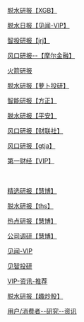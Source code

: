 <a href="https://m.xuangubao.cn/subject/581">脱水研报【XGB】</a><br>

<a href="https://vip.jianshiapp.com/member/channel/dehydration/privilege?channel_type=dehydration">脱水日报【见闻-VIP】</a><br>

<a href="http://itougu.jrj.com.cn/actm/report-share">智投研报【jrj】</a><br>

<a href="https://www.moer.cn/subjectInfo.htm?subjectUid=117749673">风口研报--【摩尔金融】</a><br>

<a href="https://www.arfgc.com/reference/index.html">火箭研报</a><br>

<a href="https://m-robo.datayes.com/mall/goods/detail/column?columnId=68">脱水研报【萝卜投研】</a><br>


<a href="https://app.foundersc.com/api/financial/h5/v_pro/aireport/index.html?aptz=true&pipeline=8017#/">智能研报【方正】</a><br>

<a href="https://m.stock.pingan.com/static/info/news/tsyb.html?passingle=0&WT.mc_id=HOMELIST&v=6.10.0">脱水研报【平安】</a><br>

<a href="https://vip.cls.cn/">风口研报【财联社】</a><br>

<a href="https://apicdn.app.gtja.com/web2/wind-report-mp/index.html?isyyzshare=1">风口研报【gtja】</a><br>

<a href="https://m.yicai.com/vip/">第一财经【VIP】</a><br><br><br>



<a href="http://m.hibor.com.cn/Elite">精选研报【慧博】</a><br>

<a href="http://ms.10jqka.com.cn/wencaiMobile/v2/research.html#/">脱水研报【ths】</a><br>

<a href="http://m.hibor.com.cn/Hot">热点研报【慧博】</a><br>

<a href="http://m.hibor.com.cn/DocList?docType=1">公司调研【慧博】</a><br>

<a href="https://vip.jianshiapp.com/member">见闻-VIP</a><br>

<a href="https://vip.jianshiapp.com/member/platinum">见智投研</a><br>

<a href="https://vip.jianshiapp.com/member/subscribe">VIP-资讯-推荐</a><br>

<a href="http://m.quchaogu.com/dxwapp/art/list?atype=7">脱水研报【趣炒股】</a><br>

<a href="http://www.199it.com/archives/category/internet-users">用户/消费者--研究--资讯</a><br>